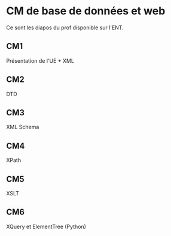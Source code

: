 # CM de base de données et web

Ce sont les diapos du prof disponible sur l'ENT.

## CM1
Présentation de l'UE + XML

## CM2 
DTD

## CM3 
XML Schema

## CM4
XPath

## CM5
XSLT

## CM6
XQuery et ElementTree (Python)
